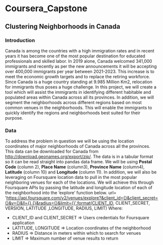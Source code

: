 # Coursera_Capstone

## Clustering Neighborhoods in Canada

### Introduction
Canada is among the countries with a high immigration rates and in recent years it has become one of the most popular destination for educated professionals and skilled labor. In 2019 alone, Canada welcomed 341,000 immigrants and recently as per the new announcements it will be accepting over 400,000 immigrants per year between 2021-2023. This increase is to meet the economic growth targets and to replace the retiring workforce. Since Canada is a huge country standing at 9.985 Million Km2, relocation for immigrants thus poses a huge challenge. 
In this project, we will create a tool which will assist the immigrants in identifying different habitable and populated areas within Canada across all its provinces. In addition, we will segment the neighborhoods across different regions based on most common venues in the neighborhoods. This will enable the immigrants to quickly identify the regions and neighborhoods best suited for their purpose.

### Data
To address the problem in question we will be using the location coordinates of major neighborhoods of Canada across all the provinces. This data can be downloaded for Canada from http://download.geonames.org/export/zip/. The data is in a tabular format so it can be read straight into pandas data frame. We will be using **Postal Code** (column 2), **Place Name** (column3), **Province Name** (column4), **Latitude** (column 10) and **Longitude** (column 11).
In addition, we will also be leveraging on Foursquare location data to pull in the most popular neighboring venues for each of the locations. We will achieve this through Foursquare APIs by passing the latitude and longitude location of each of the neighborhood into the ‘explore’ function below.
url= 'https://api.foursquare.com/v2/venues/explore?&client_id={}&client_secret={}&v={}&ll={},{}&radius={}&limit={}'.format(CLIENT_ID, CLIENT_SECRET, VERSION, LATITUDE ,LONGITUDE, RADIUS, LIMIT)
Where:
- CLIENT_ID and CLIENT_SECRET => Users credentials for Foursquare application
- LATITUDE, LONGITUDE  => Location coordinates of the neighborhood
- RADIUS => Distance in meters within which to search for venues
- LIMIT => Maximum number of venue results to return
